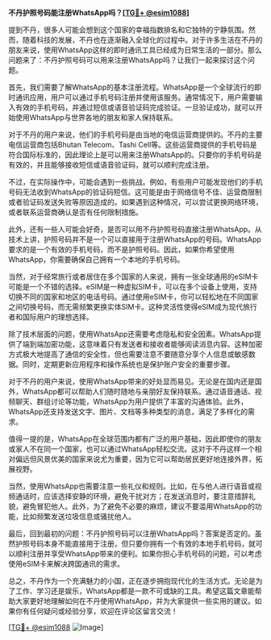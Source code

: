 **不丹护照号码能注册WhatsApp吗？[[TG💪+ @esim1088](https://t.me/s/esim1088)]**

提到不丹，很多人可能会想到这个国家的幸福指数排名和它独特的宁静氛围。然而，随着科技的发展，不丹也在逐渐融入全球化的过程中。对于许多生活在不丹的朋友来说，使用WhatsApp这样的即时通讯工具已经成为日常生活的一部分。那么问题来了：不丹护照号码可以用来注册WhatsApp吗？让我们一起来探讨这个问题。

首先，我们需要了解WhatsApp的基本注册流程。WhatsApp是一个全球流行的即时通讯应用，用户可以通过手机号码注册并使用该服务。通常情况下，用户需要输入有效的手机号码，并通过短信或语音验证码完成验证。一旦验证成功，就可以开始使用WhatsApp与世界各地的朋友和家人保持联系。

对于不丹的用户来说，他们的手机号码是由当地的电信运营商提供的。不丹的主要电信运营商包括Bhutan Telecom、Tashi Cell等。这些运营商提供的手机号码是符合国际标准的，因此理论上是可以用来注册WhatsApp的。只要你的手机号码是有效的，并且能够接收短信或语音验证码，就可以顺利完成注册。

不过，在实际操作中，可能会遇到一些挑战。例如，有些用户可能发现他们的手机号码无法收到WhatsApp的验证码短信。这可能是由于网络信号不佳、运营商限制或者验证码发送失败等原因造成的。如果遇到这种情况，可以尝试更换网络环境，或者联系运营商确认是否有任何限制措施。

此外，还有一些人可能会好奇，是否可以用不丹护照号码直接注册WhatsApp。从技术上讲，护照号码并不是一个可以直接用于注册WhatsApp的号码。WhatsApp要求的是一个有效的手机号码，而不是护照号码。因此，如果你希望使用WhatsApp，你需要确保自己拥有一个本地的手机号码。

当然，对于经常旅行或者居住在多个国家的人来说，拥有一张全球通用的eSIM卡可能是一个不错的选择。eSIM是一种虚拟SIM卡，可以在多个设备上使用，支持切换不同的国家和地区的电话号码。通过使用eSIM卡，你可以轻松地在不同国家之间切换号码，而无需频繁更换实体SIM卡。这种灵活性使得eSIM成为现代旅行者和国际用户的理想选择。

除了技术层面的问题，使用WhatsApp还需要考虑隐私和安全因素。WhatsApp提供了端到端加密功能，这意味着只有发送者和接收者能够阅读消息内容。这种加密方式极大地提高了通信的安全性，但也需要注意不要随意分享个人信息或敏感数据。同时，定期更新应用程序和操作系统也是保护账户安全的重要步骤。

对于不丹的用户来说，使用WhatsApp带来的好处显而易见。无论是在国内还是国外，WhatsApp都可以帮助人们随时随地与亲朋好友保持联系。通过语音通话、视频聊天、群组讨论等功能，WhatsApp为用户提供了丰富的沟通体验。此外，WhatsApp还支持发送文字、图片、文档等多种类型的消息，满足了多样化的需求。

值得一提的是，WhatsApp在全球范围内都有广泛的用户基础，因此即使你的朋友或家人不在同一个国家，也可以通过WhatsApp轻松交流。这对于不丹这样一个相对偏远但风景优美的国家来说尤为重要，因为它可以帮助居民更好地连接外界，拓展视野。

当然，使用WhatsApp也需要注意一些礼仪和规则。比如，在与他人进行语音或视频通话时，应该选择安静的环境，避免干扰对方；在发送消息时，要注意措辞礼貌，避免冒犯他人。此外，为了避免不必要的麻烦，建议不要滥用WhatsApp的功能，比如频繁发送垃圾信息或骚扰他人。

最后，回到最初的问题：不丹护照号码可以注册WhatsApp吗？答案是否定的。虽然护照号码本身不能直接用于注册，但只要你拥有一个有效的本地手机号码，就可以顺利注册并享受WhatsApp带来的便利。如果你担心手机号码的问题，可以考虑使用eSIM卡来解决跨国通讯的需求。

总之，不丹作为一个充满魅力的小国，正在逐步拥抱现代化的生活方式。无论是为了工作、学习还是娱乐，WhatsApp都是一款不可或缺的工具。希望这篇文章能帮助大家更好地理解如何在不丹使用WhatsApp，并为大家提供一些实用的建议。如果你有任何疑问或经验分享，欢迎在评论区留言交流！

[[TG💪+ @esim1088](https://t.me/s/esim1088) ![Image](https://i.postimg.cc/4NQfJmqS/Snipaste-2025-05-13-00-14-12.png)]